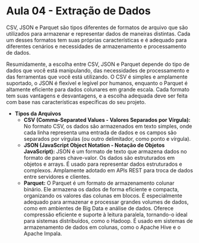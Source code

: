# Aula 04 - Extração de Dados
CSV, JSON e Parquet são tipos diferentes de formatos de arquivo que são utilizados para armazenar e representar dados de maneiras distintas. Cada um desses formatos tem suas próprias características e é adequado para diferentes cenários e necessidades de armazenamento e processamento de dados.

Resumidamente, a escolha entre CSV, JSON e Parquet depende do tipo de dados que você está manipulando, das necessidades de processamento e das ferramentas que você está utilizando. O CSV é simples e amplamente suportado, o JSON é flexível e legível por humanos, enquanto o Parquet é altamente eficiente para dados colunares em grande escala. Cada formato tem suas vantagens e desvantagens, e a escolha adequada deve ser feita com base nas características específicas do seu projeto.

- **Tipos da Arquivos**
    - **CSV (Comma-Separated Values - Valores Separados por Vírgula):**
    No formato CSV, os dados são armazenados em texto simples, onde cada linha representa uma entrada de dados e os campos são separados por vírgulas (ou outro delimitador, como ponto e vírgula).
    - **JSON (JavaScript Object Notation - Notação de Objetos JavaScript):**
     JSON é um formato de texto que armazena dados no formato de pares chave-valor. Os dados são estruturados em objetos e arrays.
     É usado para representar dados estruturados e complexos. Amplamente adotado em APIs REST para troca de dados entre servidores e clientes.
    - **Parquet:**
     O Parquet é um formato de armazenamento colunar binário. Ele armazena os dados de forma eficiente e compacta, organizando os valores das colunas em blocos.
     É especialmente adequado para armazenar e processar grandes volumes de dados, como em ambientes de Big Data e análise de dados.
     Oferece compressão eficiente e suporte à leitura paralela, tornando-o ideal para sistemas distribuídos, como o Hadoop.
     É usado em sistemas de armazenamento de dados em colunas, como o Apache Hive e o Apache Impala.